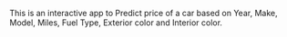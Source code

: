 This is an interactive app to Predict price of a car based on Year, Make, Model, Miles, Fuel Type, Exterior color and Interior color.


